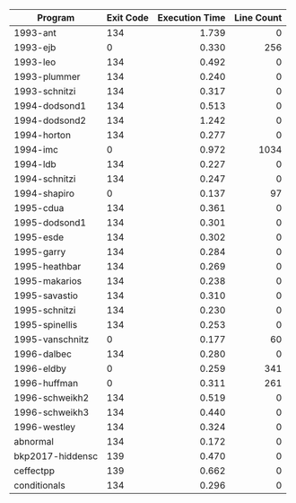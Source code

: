 | Program | Exit Code | Execution Time | Line Count |
| ------- |:--------- | --------------:| ----------:|
| 1993-ant | 134 | 1.739 | 0 |
| 1993-ejb | 0 | 0.330 | 256 |
| 1993-leo | 134 | 0.492 | 0 |
| 1993-plummer | 134 | 0.240 | 0 |
| 1993-schnitzi | 134 | 0.317 | 0 |
| 1994-dodsond1 | 134 | 0.513 | 0 |
| 1994-dodsond2 | 134 | 1.242 | 0 |
| 1994-horton | 134 | 0.277 | 0 |
| 1994-imc | 0 | 0.972 | 1034 |
| 1994-ldb | 134 | 0.227 | 0 |
| 1994-schnitzi | 134 | 0.247 | 0 |
| 1994-shapiro | 0 | 0.137 | 97 |
| 1995-cdua | 134 | 0.361 | 0 |
| 1995-dodsond1 | 134 | 0.301 | 0 |
| 1995-esde | 134 | 0.302 | 0 |
| 1995-garry | 134 | 0.284 | 0 |
| 1995-heathbar | 134 | 0.269 | 0 |
| 1995-makarios | 134 | 0.238 | 0 |
| 1995-savastio | 134 | 0.310 | 0 |
| 1995-schnitzi | 134 | 0.230 | 0 |
| 1995-spinellis | 134 | 0.253 | 0 |
| 1995-vanschnitz | 0 | 0.177 | 60 |
| 1996-dalbec | 134 | 0.280 | 0 |
| 1996-eldby | 0 | 0.259 | 341 |
| 1996-huffman | 0 | 0.311 | 261 |
| 1996-schweikh2 | 134 | 0.519 | 0 |
| 1996-schweikh3 | 134 | 0.440 | 0 |
| 1996-westley | 134 | 0.324 | 0 |
| abnormal | 134 | 0.172 | 0 |
| bkp2017-hiddensc | 139 | 0.470 | 0 |
| ceffectpp | 139 | 0.662 | 0 |
| conditionals | 134 | 0.296 | 0 |
